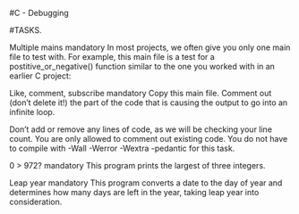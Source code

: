 #C - Debugging

#TASKS.

Multiple mains mandatory
 In most projects, we often give you only one main file to test with. For example, this main file is a test for a postitive_or_negative() function similar to the one you worked with in an earlier C project:


Like, comment, subscribe mandatory
 Copy this main file. Comment out (don’t delete it!) the part of the code that is causing the output to go into an infinite loop.


Don’t add or remove any lines of code, as we will be checking your line count. You are only allowed to comment out existing code. You do not have to compile with -Wall -Werror -Wextra -pedantic for this task.


0 > 972? mandatory
 This program prints the largest of three integers.


Leap year mandatory
 This program converts a date to the day of year and determines how many days are left in the year, taking leap year into consideration.

